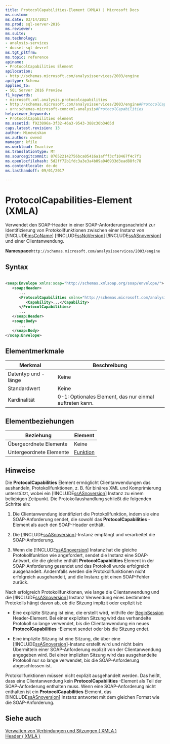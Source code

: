 ```yaml
---
title: ProtocolCapabilities-Element (XMLA) | Microsoft Docs
ms.custom: 
ms.date: 03/14/2017
ms.prod: sql-server-2016
ms.reviewer: 
ms.suite: 
ms.technology:
- analysis-services
- docset-sql-devref
ms.tgt_pltfrm: 
ms.topic: reference
apiname:
- ProtocolCapabilities Element
apilocation:
- http://schemas.microsoft.com/analysisservices/2003/engine
apitype: Schema
applies_to:
- SQL Server 2016 Preview
f1_keywords:
- microsoft.xml.analysis.protocolcapabilities
- http://schemas.microsoft.com/analysisservices/2003/engine#ProtocolCapabilities
- urn:schemas-microsoft-com:xml-analysis#ProtocolCapabilities
helpviewer_keywords:
- ProtocolCapabilities element
ms.assetid: f923896a-3f32-46a3-9543-388c30b3465d
caps.latest.revision: 13
author: Minewiskan
ms.author: owend
manager: kfile
ms.workload: Inactive
ms.translationtype: MT
ms.sourcegitcommit: 876522142756bca05416a1afff3cf10467f4c7f1
ms.openlocfilehash: 5d2ff72b1fdc3a3e3a4b09a046933d3ead88fc78
ms.contentlocale: de-de
ms.lasthandoff: 09/01/2017

---
```

# ProtocolCapabilities-Element (XMLA)
  Verwendet den SOAP-Header in einer SOAP-Anforderungsnachricht zur Identifizierung von Protokollfunktionen zwischen einer Instanz von [!INCLUDE[msCoName](../../../includes/msconame-md.md)] [!INCLUDE[ssNoVersion](../../../includes/ssnoversion-md.md)] [!INCLUDE[ssASnoversion](../../../includes/ssasnoversion-md.md)] und einer Clientanwendung.  
  
 **Namespace**`http://schemas.microsoft.com/analysisservices/2003/engine`  
  
## Syntax  
  
```xml  
  
<soap:Envelope xmlns:soap="http://schemas.xmlsoap.org/soap/envelope/">  
   <soap:Header>  
      ...  
      <ProtocolCapabilities xmlns="http://schemas.microsoft.com/analysisservices/2003/engine">  
         <Capability>...</Capability>  
      </ProtocolCapabilities>  
      ...  
   </soap:Header>  
   <soap:Body>  
      ...  
   </soap:Body>  
</soap:Envelope>  
```  
  
## Elementmerkmale  
  
|Merkmal|Beschreibung|  
|--------------------|-----------------|  
|Datentyp und -länge|Keine|  
|Standardwert|Keine|  
|Kardinalität|0-1: Optionales Element, das nur einmal auftreten kann.|  
  
## Elementbeziehungen  
  
|Beziehung|Element|  
|------------------|-------------|  
|Übergeordnete Elemente|Keine|  
|Untergeordnete Elemente|[Funktion](../../../analysis-services/xmla/xml-elements-properties/capability-element-xmla.md)|  
  
## Hinweise  
 Die **ProtocolCapabilities** Element ermöglicht Clientanwendungen das aushandeln, Protokollfunktionen, z. B. für binäres XML und Komprimierung unterstützt, wobei ein [!INCLUDE[ssASnoversion](../../../includes/ssasnoversion-md.md)] Instanz zu einem beliebigen Zeitpunkt. Die Protokollaushandlung schließt die folgenden Schritte ein:  
  
1.  Die Clientanwendung identifiziert die Protokollfunktion, indem sie eine SOAP-Anforderung sendet, die sowohl das **ProtocolCapabilities** -Element als auch den SOAP-Header enthält.  
  
2.  Die [!INCLUDE[ssASnoversion](../../../includes/ssasnoversion-md.md)]-Instanz empfängt und verarbeitet die SOAP-Anforderung.  
  
3.  Wenn die [!INCLUDE[ssASnoversion](../../../includes/ssasnoversion-md.md)] Instanz hat die gleiche Protokollfunktion wie angefordert, sendet die Instanz eine SOAP-Antwort, die die gleiche enthält **ProtocolCapabilities** Element in der SOAP-Anforderung gesendet und das Protokoll wurde erfolgreich ausgehandelt. Andernfalls werden die Protokollfunktionen nicht erfolgreich ausgehandelt, und die Instanz gibt einen SOAP-Fehler zurück.  
  
 Nach erfolgreich Protokollfunktionen, wie lange die Clientanwendung und die [!INCLUDE[ssASnoversion](../../../includes/ssasnoversion-md.md)] Instanz Verwendung eines bestimmten Protokolls hängt davon ab, ob die Sitzung implizit oder explizit ist:  
  
-   Eine explizite Sitzung ist eine, die erstellt wird, mithilfe der [BeginSession](../../../analysis-services/xmla/xml-elements-headers/beginsession-element-xmla.md) Header-Element. Bei einer expliziten Sitzung wird das verhandelte Protokoll so lange verwendet, bis die Clientanwendung ein neues **ProtocolCapabilities** -Element sendet oder bis die Sitzung endet.  
  
-   Eine implizite Sitzung ist eine Sitzung, die über eine [!INCLUDE[ssASnoversion](../../../includes/ssasnoversion-md.md)]-Instanz erstellt wird und nicht beim Übermitteln einer SOAP-Anforderung explizit von der Clientanwendung angegeben wird. Bei einer impliziten Sitzung wird das ausgehandelte Protokoll nur so lange verwendet, bis die SOAP-Anforderung abgeschlossen ist.  
  
 Protokollfunktionen müssen nicht explizit ausgehandelt werden. Das heißt, dass eine Clientanwendung kein **ProtocolCapabilities** -Element als Teil der SOAP-Anforderung enthalten muss. Wenn eine SOAP-Anforderung nicht enthalten ist ein **ProtocolCapabilities** Element, das [!INCLUDE[ssASnoversion](../../../includes/ssasnoversion-md.md)] Instanz antwortet mit dem gleichen Format wie die SOAP-Anforderung.  
  
## Siehe auch  
 [Verwalten von Verbindungen und Sitzungen &#40; XMLA &#41;](../../../analysis-services/multidimensional-models-scripting-language-assl-xmla/managing-connections-and-sessions-xmla.md)   
 [Header &#40; XMLA &#41;](../../../analysis-services/xmla/xml-elements-headers/xml-elements-headers.md)  
  
  

